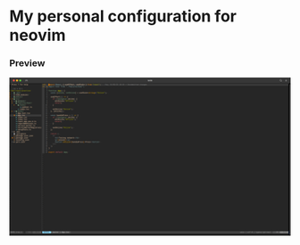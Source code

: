 # My personal configuration for neovim

### Preview
![Alt text](./assets/neovim.png?raw=true "Neovim")
